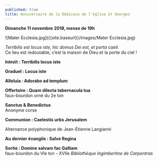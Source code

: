 ```yaml
---
published: true
title: Anniversaire de la Dédicace de l'église St Georges
---
```

**Dimanche 11 novembre 2018, messe de 19h**  

 ![Mater Ecclesia.jpg]({{site.baseurl}}/images/Mater Ecclesia.jpg)

*Terribilis est locus iste, hic domus Dei est, et porta caeli.*  
Ce lieu est redoutable, c’est la maison de Dieu et la porte du ciel !

**Introït : Terribilis locus iste** 

**Graduel : Locus iste**

**Alleluia : Adorabo ad templum**  

**Offertoire : Quam dilecta tabernacula tua**  
faux-bourdon orné du 2e ton

**Sanctus & Benedictus**  
Anonyme corse

**Communion : Caelestis urbs Jerusalem** 

Alternance polyphonique de Jean-Étienne Langianni

**Au dernier évangile : Salve Regina**

**Sortie : Domine salvam fac Galliam**  
faux-bourdon du VIe ton - XVIIe *Bibliothèque Ingimbertine de Carpentras*
